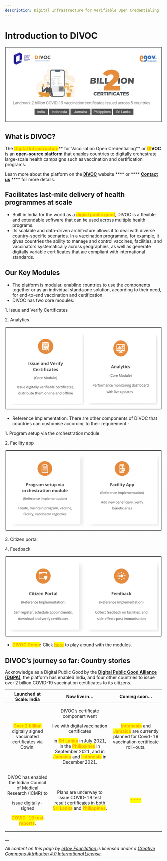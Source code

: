 ```yaml
---
description: Digital Infrastructure for Verifiable Open Credentialing
---
```


# Introduction to DIVOC

![](<.gitbook/assets/Screenshot 2022-07-06 at 2.20.13 PM.png>)

## What is DIVOC?

The <mark style="color:orange;">**Digital Infrastructure**</mark>** for Vaccination Open Credentialing** or <mark style="color:orange;">**DI**</mark>**VOC** is an **open-source platform** that enables countries to digitally orchestrate large-scale health campaigns such as vaccination and certification programs.

Learn more about the platform on the [**DIVOC**](https://divoc.dev/) website **** or **** [**Contact us**](https://divoc.dev/#get-in-touch) **** for more details.

## **Facilitates last-mile delivery of health programmes at scale**

* Built in India for the world as a <mark style="color:orange;">**digital public good**</mark>, DIVOC is a flexible and extendable software that can be used across multiple health programs.
* Its scalable and data-driven architecture allows it to deal with diverse country-specific scenarios. In a vaccination programme, for example, it gives countries the ability to manage and control vaccines, facilities, and vaccinators systematically across geographies, as well as generate digitally variable certificates that are compliant with international standards.

## **Our Key Modules**

* The platform is modular, enabling countries to use the components together or as an individual standalone solution, according to their need, for end-to-end vaccination and certification.
* DIVOC has two core modules:

&#x20;            1\. Issue and Verify Certificates

&#x20;            2\. Analytics

![](<.gitbook/assets/Screenshot 2022-02-17 at 3.41.51 PM.png>)

* Reference Implementation: There are other components of DIVOC that countries can customise according to their requirement -&#x20;

&#x20;             1\. Program setup via the orchestration module

&#x20;             2\. Facility app

![](<.gitbook/assets/Screenshot 2022-02-17 at 3.35.46 PM.png>)

&#x20;             3\. Citizen portal

&#x20;             4\. Feedback        &#x20;

![](<.gitbook/assets/Screenshot 2022-02-17 at 3.36.11 PM.png>)

* <mark style="color:orange;">**DIVOC Demo**</mark>**:** Click [<mark style="color:orange;">**here**</mark>](divoc-demo/) to play around with the modules.

## **DIVOC’s journey so far: Country stories**

Acknowledge as a Digital Public Good by the [**Digital Public Good Alliance (DGPA)**](https://digitalpublicgoods.net/), the platform has enabled India, and four other countries to issue over 2 billion COVID-19 vaccination certificates to its citizens.

|                                                            Launched at Scale: India                                                                                                       |                                                                                                                                                                                                             Now live in…                                                                                                                                                                                                            |                                                                                Coming soon…                                                                               |
| :---------------------------------------------------------------------------------------------------------------------------------------------------------------------------------------: | :---------------------------------------------------------------------------------------------------------------------------------------------------------------------------------------------------------------------------------------------------------------------------------------------------------------------------------------------------------------------------------------------------------------------------------: | :-----------------------------------------------------------------------------------------------------------------------------------------------------------------------: |
|                                         <mark style="color:orange;">**Over 2 billion**</mark> digitally signed vaccinated certificates via Cowin.                                         | <p>DIVOC’s certificate component went </p><p>live with digital vaccination certificates </p><p>in <mark style="color:orange;"><strong>Sri Lanka</strong></mark> in July 2021, in the <mark style="color:orange;"><strong>Philippines</strong></mark> in September 2021, and in <mark style="color:orange;"><strong>Jamaica</strong></mark> and <mark style="color:orange;"><strong>Indonesia</strong></mark> in December 2021. </p> | <mark style="color:orange;">**Indonesia**</mark> and <mark style="color:orange;">**Jamaica**</mark> are currently planned for Covid-19 vaccination certificate roll-outs. |
| <p>DIVOC has enabled the Indian Council of Medical Research (ICMR) to </p><p>issue digitally-signed </p><p><mark style="color:orange;"><strong>COVID-19 test reports</strong></mark>.</p> |                                                                                                                            Plans are underway to issue COVID-19 test result certificates in both <mark style="color:orange;">**Sri Lanka**</mark> and <mark style="color:orange;">**Philippines**</mark>.                                                                                                                           |                                                                  <mark style="color:orange;">****</mark>                                                                  |

__

_All content on this page by_ [_eGov Foundation_ ](https://egov.org.in/)_is licensed under a_ [_Creative Commons Attribution 4.0 International License_](http://creativecommons.org/licenses/by/4.0/)_._
